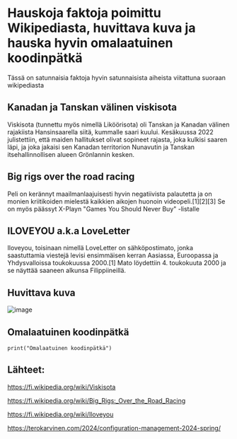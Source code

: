 # Hauskoja faktoja poimittu Wikipediasta, huvittava kuva ja hauska hyvin omalaatuinen koodinpätkä

Tässä on satunnaisia faktoja hyvin satunnaisista aiheista viitattuna suoraan wikipediasta

## Kanadan ja Tanskan välinen viskisota

Viskisota (tunnettu myös nimellä Liköörisota) oli Tanskan ja Kanadan välinen rajakiista Hansinsaarella siitä, kummalle saari kuului. Kesäkuussa 2022 julistettiin, että maiden hallitukset olivat sopineet rajasta, joka kulkisi saaren läpi, ja joka jakaisi sen Kanadan territorion Nunavutin ja Tanskan itsehallinnollisen alueen Grönlannin kesken.

## Big rigs over the road racing

Peli on kerännyt maailmanlaajuisesti hyvin negatiivista palautetta ja on monien kriitikoiden mielestä kaikkien aikojen huonoin videopeli.[1][2][3] Se on myös päässyt X-Playn "Games You Should Never Buy" -listalle

## ILOVEYOU a.k.a LoveLetter

Iloveyou, toisinaan nimellä LoveLetter on sähköpostimato, jonka saastuttamia viestejä levisi ensimmäisen kerran Aasiassa, Euroopassa ja Yhdysvalloissa toukokuussa 2000.[1] Mato löydettiin 4. toukokuuta 2000 ja se näyttää saaneen alkunsa Filippiineillä.

## Huvittava kuva

![image](https://github.com/KebabGarva/Linux-palvelinten-hallinta-bgu248/assets/89390996/35c6339a-6e90-4b75-aa71-702ba23f20cb)

## Omalaatuinen koodinpätkä 

```
print("Omalaatuinen koodinpätkä")

````

## Lähteet:

https://fi.wikipedia.org/wiki/Viskisota

https://fi.wikipedia.org/wiki/Big_Rigs:_Over_the_Road_Racing

https://fi.wikipedia.org/wiki/Iloveyou

https://terokarvinen.com/2024/configuration-management-2024-spring/


